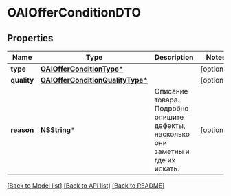 # OAIOfferConditionDTO

## Properties
Name | Type | Description | Notes
------------ | ------------- | ------------- | -------------
**type** | [**OAIOfferConditionType***](OAIOfferConditionType.md) |  | [optional] 
**quality** | [**OAIOfferConditionQualityType***](OAIOfferConditionQualityType.md) |  | [optional] 
**reason** | **NSString*** | Описание товара. Подробно опишите дефекты, насколько они заметны и где их искать.  | [optional] 

[[Back to Model list]](../README.md#documentation-for-models) [[Back to API list]](../README.md#documentation-for-api-endpoints) [[Back to README]](../README.md)


